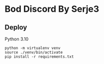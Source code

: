 # Bod Discord By Serje3

## Deploy
Python 3.10

```shell
python -m virtualenv venv
source ./venv/bin/activate
pip install -r requirements.txt
```